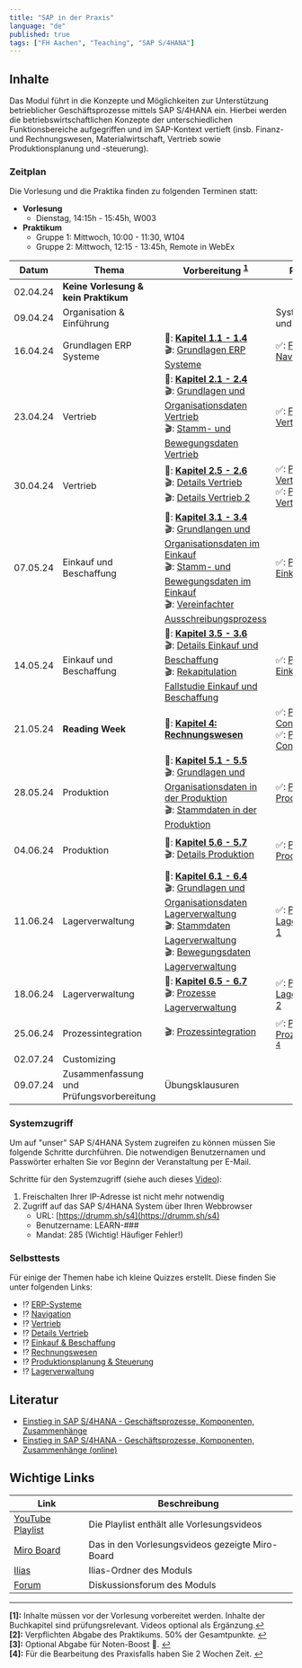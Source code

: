 ```yaml
---
title: "SAP in der Praxis"
language: "de"
published: true
tags: ["FH Aachen", "Teaching", "SAP S/4HANA"]
---
```


## Inhalte

Das Modul führt in die Konzepte und Möglichkeiten zur Unterstützung
betrieblicher Geschäftsprozesse mittels SAP S/4HANA ein.
Hierbei werden die betriebswirtschaftlichen Konzepte der unterschiedlichen
Funktionsbereiche aufgegriffen und im SAP-Kontext vertieft
(insb. Finanz- und Rechnungswesen, Materialwirtschaft, Vertrieb sowie
Produktionsplanung und -steuerung).

### Zeitplan

Die Vorlesung und die Praktika finden zu folgenden Terminen statt:

- **Vorlesung**
  - Dienstag, 14:15h - 15:45h, W003
- **Praktikum**
  - Gruppe 1: Mittwoch, 10:00 - 11:30, W104
  - Gruppe 2: Mittwoch, 12:15 - 13:45h, Remote in WebEx

| Datum    | Thema                                    | Vorbereitung <sup id="a1">[1](#f1)</sup>                                                                                                                                                                                                                                                                                                                       | Praktikum <sup id="a2">[2](#f2)</sup>                                                                                                        | Abgabe <sup id="a3">[3](#f3)</sup>           |
| -------- | ---------------------------------------- | -------------------------------------------------------------------------------------------------------------------------------------------------------------------------------------------------------------------------------------------------------------------------------------------------------------------------------------------------------------- | -------------------------------------------------------------------------------------------------------------------------------------------- | -------------------------------------------- |
| 02.04.24 | **Keine Vorlesung & kein Praktikum**     |                                                                                                                                                                                                                                                                                                                                                                |                                                                                                                                              |                                              |
| 09.04.24 | Organisation & Einführung                |                                                                                                                                                                                                                                                                                                                                                                | Systemzugang und ERP-Game                                                                                                                    |                                              |
| 16.04.24 | Grundlagen ERP Systeme                   | 📕: **[Kapitel 1.1 - 1.4](https://ebookcentral.proquest.com/lib/aachen/reader.action?docID=7132812&ppg=29)** <br/>🎬: [Grundlagen ERP Systeme](https://youtu.be/UC1czfAo_NM)                                                                                                                                                                                   | ✅: [Fallstudie Navigation](sap-in-der-praxis/case-study-navigation.pdf)                                                                     |                                              |
| 23.04.24 | Vertrieb                                 | 📕: **[Kapitel 2.1 - 2.4](https://ebookcentral.proquest.com/lib/aachen/reader.action?docID=7132812&ppg=105)** <br/>🎬: [Grundlagen und Organisationsdaten Vertrieb](https://youtu.be/kKLhCDz-0O0) <br/>🎬: [Stamm- und Bewegungsdaten Vertrieb](https://youtu.be/qyHaVjo5aag)                                                                                  | ✅: [Fallstudie Vertrieb](sap-in-der-praxis/case-study-sales.pdf)                                                                            |                                              |
| 30.04.24 | Vertrieb                                 | 📕: **[Kapitel 2.5 - 2.6](https://ebookcentral.proquest.com/lib/aachen/reader.action?docID=7132812&ppg=105)** <br/> 🎬: [Details Vertrieb](https://youtu.be/gQ42MlvmK2Y) <br/> 🎬: [Details Vertrieb 2](https://youtu.be/9CmiR8WV1V0)                                                                                                                          | ✅: [Praxisfall Vertrieb 1](sap-in-der-praxis/tutorial-sales-1.pdf)<br/> ✅: [Praxisfall Vertrieb 2](sap-in-der-praxis/tutorial-sales-2.pdf) | Rekapitulation Praxisfall Vertrieb 1 & 2     |
| 07.05.24 | Einkauf und Beschaffung                  | 📕: **[Kapitel 3.1 - 3.4](https://ebookcentral.proquest.com/lib/aachen/reader.action?docID=7132812&ppg=199)** <br/> 🎬: [Grundlangen und Organisationsdaten im Einkauf](https://youtu.be/-BBgqO-JAwI)<br/>🎬: [Stamm- und Bewegungsdaten im Einkauf](https://youtu.be/5XBIjopvC08)</br>🎬: [Vereinfachter Ausschreibungsprozess](https://youtu.be/UQPu0Srbsow) | ✅: [Praxisfall Einkauf 1](sap-in-der-praxis/advanced-case-study-procurement.pdf)                                                            |                                              |
| 14.05.24 | Einkauf und Beschaffung                  | 📕: **[Kapitel 3.5 - 3.6](https://ebookcentral.proquest.com/lib/aachen/reader.action?docID=7132812&ppg=199)** <br/> 🎬: [Details Einkauf und Beschaffung](https://youtu.be/LWo21SR3mms) <br/> 🎬: [Rekapitulation Fallstudie Einkauf und Beschaffung](https://youtu.be/zXCaHlW06Tk)                                                                            | ✅: [Praxisfall Einkauf 2](sap-in-der-praxis/tutorial-procurement.pdf)                                                                       | Rekapitulation Praxisfall Einkauf 2          |
| 21.05.24 | **Reading Week**                         | 📕: **[Kapitel 4: Rechnungswesen](https://ebookcentral.proquest.com/lib/aachen/reader.action?docID=7132812&ppg=277)**                                                                                                                                                                                                                                          | ✅: [Praxisfall Controlling 1]()<br/> ✅: [Praxisfall Controlling 2](sap-in-der-praxis/tutorial-controlling.pdf)                             |                                              |
| 28.05.24 | Produktion                               | 📕: **[Kapitel 5.1 - 5.5](https://ebookcentral.proquest.com/lib/aachen/reader.action?docID=7132812&ppg=375)** <br/> 🎬: [Grundlagen und Organisationsdaten in der Produktion](https://youtu.be/aizQCCbfL10) <br/> 🎬: [Stammdaten in der Produktion](https://youtu.be/F7L6891WXPY)                                                                             | ✅: [Praxisfall Produktion 1]()                                                                                                              |                                              |
| 04.06.24 | Produktion                               | 📕: **[Kapitel 5.6 - 5.7](https://ebookcentral.proquest.com/lib/aachen/reader.action?docID=7132812&ppg=375)** <br/> 🎬: [Details Produktion](https://youtu.be/0dgUvE5MghI)                                                                                                                                                                                     | ✅: [Praxisfall Produktion 2](sap-in-der-praxis/tutorial-production.pdf)                                                                     | Rekapitulation Praxisfall Produktion 2       |
| 11.06.24 | Lagerverwaltung                          | 📕: **[Kapitel 6.1 - 6.4](https://ebookcentral.proquest.com/lib/aachen/reader.action?docID=7132812&ppg=469)** <br/> 🎬: [Grundlagen und Organisationsdaten Lagerverwaltung](https://youtu.be/LOZhRZLwIIM) <br/> 🎬: [Stammdaten Lagerverwaltung](https://youtu.be/DJznOxenWSk)<br/> 🎬: [Bewegungsdaten Lagerverwaltung](https://youtu.be/zswJgzK785A)         | ✅: [Praxisfall Lagerverwaltung 1]()                                                                                                         |                                              |
| 18.06.24 | Lagerverwaltung                          | 📕: **[Kapitel 6.5 - 6.7](https://ebookcentral.proquest.com/lib/aachen/reader.action?docID=7132812&ppg=469)** <br/> 🎬: [Prozesse Lagerverwaltung](https://youtu.be/cbF9aSarf7I)                                                                                                                                                                               | ✅: [Praxisfall Lagerverwaltung 2](sap-in-der-praxis/tutorial-wm1.pdf)                                                                       |                                              |
| 25.06.24 | Prozessintegration                       | 🎬: [Prozessintegration](https://youtu.be/PGIJz-mIL2s)                                                                                                                                                                                                                                                                                                         | ✅: [Praxisfall Prozessintegration](sap-in-der-praxis/tutorial-process-integration.pdf) <sup id="a4">[4](#f4)</sup>                          | Rekapitulation Praxisfall Prozessintegration |
| 02.07.24 | Customizing                              |                                                                                                                                                                                                                                                                                                                                                                |                                                                                                                                              |                                              |
| 09.07.24 | Zusammenfassung und Prüfungsvorbereitung | Übungsklausuren                                                                                                                                                                                                                                                                                                                                                |                                                                                                                                              |                                              |

### Systemzugriff

Um auf "unser" SAP S/4HANA System zugreifen zu können müssen Sie folgende Schritte
durchführen. Die notwendigen Benutzernamen und Passwörter erhalten Sie vor
Beginn der Veranstaltung per E-Mail.

Schritte für den Systemzugriff (siehe auch dieses [Video](https://youtu.be/kibeQuMlYKQ)):

1. Freischalten Ihrer IP-Adresse ist nicht mehr notwendig
2. Zugriff auf das SAP S/4HANA System über Ihren Webbrowser
   - URL: [https://drumm.sh/s4](https://drumm.sh/s4)
   - Benutzername: LEARN-###
   - Mandat: 285 (Wichtig! Häufiger Fehler!)

### Selbsttests

Für einige der Themen habe ich kleine Quizzes erstellt.
Diese finden Sie unter folgenden Links:

- ⁉️ [ERP-Systeme](https://quizizz.com/embed/quiz/61546f1f09d317001ea1e21a)
- ⁉️ [Navigation](https://quizizz.com/embed/quiz/61546abd3dc795001eb80745)
- ⁉️ [Vertrieb](https://quizizz.com/embed/quiz/5f78d2bffcf584001b7d464e)
- ⁉️ [Details Vertrieb](https://quizizz.com/embed/quiz/61669fc8e4831f001d10c541)
- ⁉️ [Einkauf & Beschaffung](https://quizizz.com/embed/quiz/6180353c437684001df318b8)
- ⁉️ [Rechnungswesen](https://quizizz.com/embed/quiz/60b4bab610b679001cc1895b)
- ⁉️ [Produktionsplanung & Steuerung](https://quizizz.com/embed/quiz/61a343c4a643f7001d795cc7)
- ⁉️ [Lagerverwaltung](https://quizizz.com/embed/quiz/5fd71aabcadc2b001b110072)

## Literatur

- [Einstieg in SAP S/4HANA - Geschäftsprozesse, Komponenten, Zusammenhänge](https://www.rheinwerk-verlag.de/einstieg-in-sap-s4hana/)
- [Einstieg in SAP S/4HANA - Geschäftsprozesse, Komponenten, Zusammenhänge (online)](https://ebookcentral.proquest.com/lib/aachen/detail.action?docID=7132812)

## Wichtige Links

| Link                                                                  | Beschreibung                                    |
| --------------------------------------------------------------------- | ----------------------------------------------- |
| [YouTube Playlist](https://drumm.sh/yt/s4)                            | Die Playlist enthält alle Vorlesungsvideos      |
| [Miro Board](https://miro.com/app/board/o9J_lvLhjsk=/)                | Das in den Vorlesungsvideos gezeigte Miro-Board |
| [Ilias](https://www.ili.fh-aachen.de/goto_elearning_crs_1222439.html) | Ilias-Ordner des Moduls                         |
| [Forum](https://forum.drumm.sh)                                       | Diskussionsforum des Moduls                     |

---

<b id="f1">[1]:</b> Inhalte müssen vor der Vorlesung vorbereitet werden.
Inhalte der Buchkapitel sind prüfungsrelevant. Videos optional als Ergänzung.[↩](#a1)</br>
<b id="f2">[2]:</b> Verpflichten Abgabe des Praktikums. 50% der Gesamtpunkte. [↩](#a2)</br>
<b id="f3">[3]:</b> Optional Abgabe für Noten-Boost 🚀. [↩](#a3)</br>
<b id="f4">[4]:</b> Für die Bearbeitung des Praxisfalls haben Sie 2 Wochen Zeit. [↩](#a4)</br>
